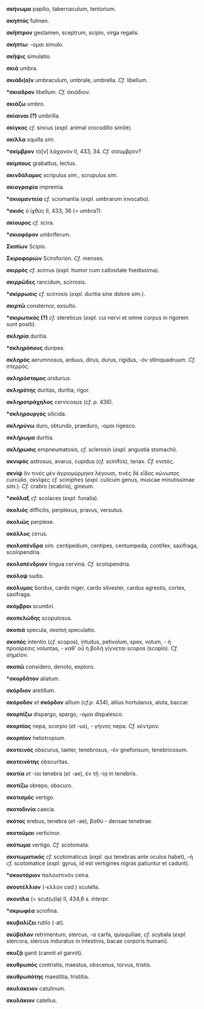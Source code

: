 **σκήνωμα** papilio, tabernaculum, tentorium.

**σκηπτός** fulmen.

**σκῆπτρον** gestamen, sceptrum, scipio, virga regalis.

**σκἡπτω:** -ομαι simulo.

**σκῆψις** simulatio.

**σκιά** umbra.

**σκιάδι(ο)ν** umbraculum, umbrale, umbrella. *Cf.* libellum.

**\*σκιαδρον** libellum. *Cf.* σκιάδιον.

**σκιάζω** umbro.

**σκίαιναι (?)** umbrilla.

**σκίγκος** *cf.* sincus (*expl.* animal crocodillo simile).

**σκίλλα** squilla *sim.*

**\*σκίμβρον** τὸ\[ν\] λάχανον II, 433, 34. *Cf.* σίσυμβρον?

**σκίμπους** grabattus, lectus.

**σκινδάλαμος** scripulus *sim.*, scrupulus *sim.*

**σκιογραφία** impremia.

**\*σκιομαντεία** *cf.* sciomantia (*expl.* umbrarum invocatio).

**\*σκιός** ὁ ἰχθύς II, 433, 36 (= umbra?).

**σκίουρος** *cf.* scira.

**\*σκιοφόρον** umbriferum.

**Σκιπίων** Scipio.

**Σκιροφοριών** Sciroforion. *Cf.* menses.

**σκιρρός** *cf.* scirrus (*expl.* humor cum callositate foedissima).

**σκιρρῶδες** rancidum, scirrosis.

**\*σκίρρωσις** *cf.* scirrosis (*expl.* duritia sine dolore *sim.*).

**σκιρτῶ** consternor, exsulto.

**\*σκιρωτικός (?)** *cf.* stereticus (*expl.* cui nervi et omne corpus
in rigorem sunt positi).

**σκληρία** duritia.

**\*σκληρόπους** duripes.

**σκληρός** aerumnosus, arduus, dirus, durus, rigidus, -όν
stlinquadruum. *Cf.* στερρός.

**σκληρόστομος** oridurius.

**σκληρότης** duritas, duritia, rigor.

**σκληροτράχηλος** cervicosus (*cf. p.* 436).

**\*σκληρουργός** silicida.

**σκληρύνω** duro, obtundo, praeduro, -ομαι rigesco.

**σκλήρωμα** duritia.

**σκλήρωσις** empneumatosis, *cf.* sclerosin (*expl.* angustia
stomachi).

**σκνιφός** astrosus, avarus, cupidus (*cf.* scinifos), tenax. *Cf.*
κνιπός.

**σκνὶψ** ὃν τινὲς μὲν ἀγριομύρμηκα λέγουσι, τινὲς δὲ εἶδος κώνωπος
curculio, σκνῖφες *cf.* sciniphes (*expl.* culicum genus, muscae
minutissimae *sim.*). *Cf.* crabro (scabrio), gineum.

**\*σκόλαξ** *cf.* scolaces (*expl.* funalia).

**σκολιός** difficilis, perplexus, pravus, versutus.

**σκολιῶς** perplexe.

**σκόλλυς** cirrus.

**σκολοπένδρα** *sim.* centipedium, centipes, centumpeda, contifex,
saxifraga, scolopendria.

**σκολοπένδριον** lingua cervina. *Cf.* scolopendria.

**σκόλοψ** sudis.

**σκόλυμος** bordus, cardo niger, cardo silvester, cardus agrestis,
cortex, saxifraga.

**σκόμβροι** scumbri.

**σκοπελώδης** scopulosus.

**σκοπιά** specula, σκοπιή speculatio.

**σκοπός** intentio (*cf.* scopos), intuitus, petivolum, spex, votum, -
ἡ προαίρεσις voluntas, - καθ' οὗ ἡ βολὴ γίγνεται scopos (scoplo). *Cf.*
σημεῖον.

**σκοπῶ** considero, denoto, exploro.

**\*σκορδᾶτον** aliatum.

**σκόρδιον** aretillum.

**σκόροδον** *et* **σκόρδον** allium (*cf.p.* 434), aliius hortulanus,
aluta, baccar.

**σκορπίζω** dispargo, spargo, -ομαι dispalesco.

**σκορπίος** nepa, scorpio (*et* -us), - γήινος nepa. *Cf.* κέντρον.

**σκορπίον** heliotropium.

**σκοτεινός** obscurus, taeter, tenebrosus, -όν gnefonsum, tenebricosum.

**σκοτεινότης** obscuritas.

**σκοτία** *et* -ίαι tenebra (*et* -ae), ἐν τῇ -ίᾳ in tenebris.

**σκοτίζω** obrepo, obscuro.

**σκοτισμός** vertigo.

**σκοτοδινία** caecia.

**σκότος** erebus, tenebra (*et* -ae), βαθὺ - densae tenebrae.

**σκοτοῦμαι** verticinor.

**σκότωμα** vertigo. *Cf.* scotomata.

**σκοτωματικός** *cf.* scotomaticus (*expl.* qui tenebras ante oculos
habet), -ή *cf.* scotomatice (*expl.* gyrus, id est vertigines nigras
patiuntur et cadunt).

**\*σκουτάριον** παλαιστινόν cetra.

**σκουτέλλιον** (-ελλον *cod.*) scutella.

**σκουτλα** (= scut(u)la) II, 434,8 *s. interpr.*

**\*σκρωφέα** scrofina.

**σκυβαλίζει** rutilo (-at).

**σκύβαλον** retrimentum, stercus, -α carfa, quisquiliae, *cf.* scybala
(*expl.* stercora, stercus induratus in intestinis, bacae corporis
humani).

**σκυζᾷ** ganit (cannit *et* gannit).

**σκυθρωπός** contristis, maestus, obscenus, torvus, tristis.

**σκυθρωπότης** maestitia, tristitia.

**σκυλάκειον** catulinum.

**σκυλάκιον** catellus.
